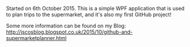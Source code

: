 Started on 6th October 2015.
This is a simple WPF application that is used to plan trips to the supermarket, and it's also my first GitHub project!

Some more information can be found on my Blog: http://jscosblog.blogspot.co.uk/2015/10/github-and-supermarketplanner.html